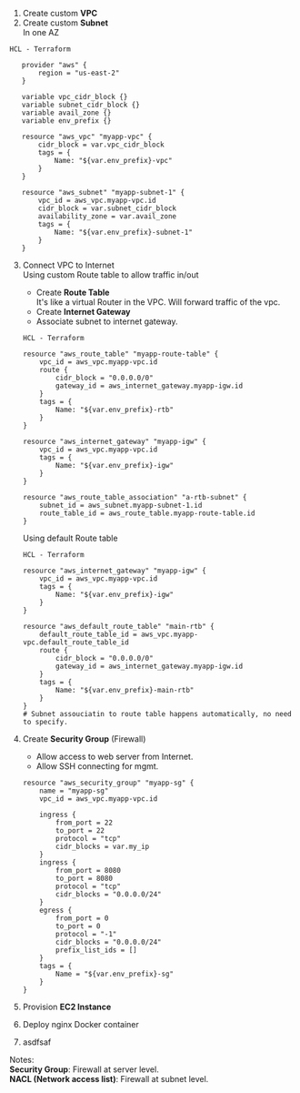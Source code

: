 1. Create custom **VPC**
2. Create custom **Subnet**  
    In one AZ
 ```HCL
HCL - Terraform

    provider "aws" {
        region = "us-east-2"
    }

    variable vpc_cidr_block {}
    variable subnet_cidr_block {}
    variable avail_zone {}
    variable env_prefix {}
    
    resource "aws_vpc" "myapp-vpc" {
        cidr_block = var.vpc_cidr_block
        tags = {
            Name: "${var.env_prefix}-vpc"
        }
    }
    
    resource "aws_subnet" "myapp-subnet-1" {
        vpc_id = aws_vpc.myapp-vpc.id
        cidr_block = var.subnet_cidr_block
        availability_zone = var.avail_zone
        tags = {
            Name: "${var.env_prefix}-subnet-1"
        }
    }
 ```
3. Connect VPC to Internet  
   Using custom Route table to allow traffic in/out
   * Create **Route Table**  
   It's like a virtual Router in the VPC. Will forward traffic of the vpc.
   * Create **Internet Gateway**
   * Associate subnet to internet gateway.

    ```HCL
    HCL - Terraform

    resource "aws_route_table" "myapp-route-table" {
        vpc_id = aws_vpc.myapp-vpc.id
        route {
            cidr_block = "0.0.0.0/0"
            gateway_id = aws_internet_gateway.myapp-igw.id
        }
        tags = {
            Name: "${var.env_prefix}-rtb"
        }
    }

    resource "aws_internet_gateway" "myapp-igw" {
        vpc_id = aws_vpc.myapp-vpc.id
        tags = {
            Name: "${var.env_prefix}-igw"
        }
    }

    resource "aws_route_table_association" "a-rtb-subnet" {
        subnet_id = aws_subnet.myapp-subnet-1.id
        route_table_id = aws_route_table.myapp-route-table.id
    }
    ```
    Using default Route table   
    ```HCL
    HCL - Terraform
    
    resource "aws_internet_gateway" "myapp-igw" {
        vpc_id = aws_vpc.myapp-vpc.id
        tags = {
            Name: "${var.env_prefix}-igw"
        }
    }

    resource "aws_default_route_table" "main-rtb" {
        default_route_table_id = aws_vpc.myapp-vpc.default_route_table_id
        route {
            cidr_block = "0.0.0.0/0"
            gateway_id = aws_internet_gateway.myapp-igw.id
        }
        tags = {
            Name: "${var.env_prefix}-main-rtb"
        }
    }
    # Subnet assouciatin to route table happens automatically, no need to specify.    
    ```

4. Create **Security Group** (Firewall)
   * Allow access to web server from Internet.
   * Allow SSH connecting for mgmt.

    ```HCL
    resource "aws_security_group" "myapp-sg" {
        name = "myapp-sg"
        vpc_id = aws_vpc.myapp-vpc.id

        ingress {
            from_port = 22
            to_port = 22
            protocol = "tcp"
            cidr_blocks = var.my_ip
        }
        ingress {
            from_port = 8080
            to_port = 8080
            protocol = "tcp"
            cidr_blocks = "0.0.0.0/24"
        }
        egress {
            from_port = 0
            to_port = 0
            protocol = "-1"
            cidr_blocks = "0.0.0.0/24"
            prefix_list_ids = []
        }
        tags = {
            Name = "${var.env_prefix}-sg"
        }   
    }
    ```

5. Provision **EC2 Instance**
6. Deploy nginx Docker container   
7. asdfsaf

Notes:  
**Security Group**: Firewall at server level.  
**NACL (Network access list)**: Firewall at subnet level.